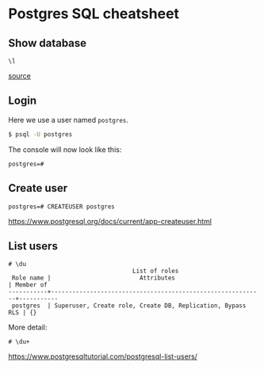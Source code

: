 # Postgres SQL cheatsheet

## Show database

```
\l
```

[source](https://www.postgresqltutorial.com/postgresql-show-databases/)

## Login

Here we use a user named `postgres`. 

```sh
$ psql -U postgres
```

The console will now look like this:

```
postgres=#
```

## Create user

```
postgres=# CREATEUSER postgres
```

https://www.postgresql.org/docs/current/app-createuser.html



## List users

```
# \du
                                   List of roles
 Role name |                         Attributes                         | Member of
-----------+------------------------------------------------------------+-----------
 postgres  | Superuser, Create role, Create DB, Replication, Bypass RLS | {}
```

More detail:

```
# \du+
```

https://www.postgresqltutorial.com/postgresql-list-users/
<!--stackedit_data:
eyJoaXN0b3J5IjpbMjI2MjgxNTUxXX0=
-->